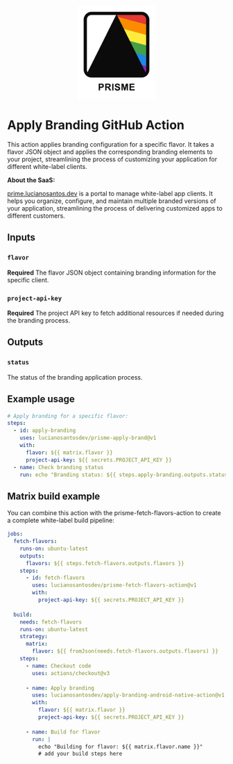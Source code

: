<p align="center">
  <img src="./prisme_logo.png" alt="Prisme Logo" width="180" />
</p>

# Apply Branding GitHub Action

This action applies branding configuration for a specific flavor. It takes a flavor JSON object and applies the corresponding branding elements to your project, streamlining the process of customizing your application for different white-label clients.

**About the SaaS:**

[prime.lucianosantos.dev](https://prime.lucianosantos.dev) is a portal to manage white-label app clients. It helps you organize, configure, and maintain multiple branded versions of your application, streamlining the process of delivering customized apps to different customers.

## Inputs

### `flavor`

**Required** The flavor JSON object containing branding information for the specific client.

### `project-api-key`

**Required** The project API key to fetch additional resources if needed during the branding process.

## Outputs

### `status`

The status of the branding application process.

## Example usage

```yaml
# Apply branding for a specific flavor:
steps:
  - id: apply-branding
    uses: lucianosantosdev/prisme-apply-brand@v1
    with:
      flavor: ${{ matrix.flavor }}
      project-api-key: ${{ secrets.PROJECT_API_KEY }}
  - name: Check branding status
    run: echo "Branding status: ${{ steps.apply-branding.outputs.status }}"
```

## Matrix build example

You can combine this action with the prisme-fetch-flavors-action to create a complete white-label build pipeline:

```yaml
jobs:
  fetch-flavors:
    runs-on: ubuntu-latest
    outputs:
      flavors: ${{ steps.fetch-flavors.outputs.flavors }}
    steps:
      - id: fetch-flavors
        uses: lucianosantosdev/prisme-fetch-flavors-action@v1
        with:
          project-api-key: ${{ secrets.PROJECT_API_KEY }}

  build:
    needs: fetch-flavors
    runs-on: ubuntu-latest
    strategy:
      matrix:
        flavor: ${{ fromJson(needs.fetch-flavors.outputs.flavors) }}
    steps:
      - name: Checkout code
        uses: actions/checkout@v3
      
      - name: Apply branding
        uses: lucianosantosdev/apply-branding-android-native-action@v1
        with:
          flavor: ${{ matrix.flavor }}
          project-api-key: ${{ secrets.PROJECT_API_KEY }}
      
      - name: Build for flavor
        run: |
          echo "Building for flavor: ${{ matrix.flavor.name }}"
          # add your build steps here
```